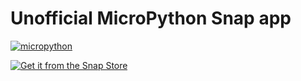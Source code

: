 # Unofficial MicroPython Snap app

[![micropython](https://snapcraft.io//micropython/badge.svg)](https://snapcraft.io/micropython)

[![Get it from the Snap Store](https://snapcraft.io/static/images/badges/en/snap-store-white.svg)](https://snapcraft.io/micropython)
